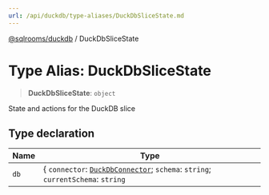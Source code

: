 ```yaml
---
url: /api/duckdb/type-aliases/DuckDbSliceState.md
---
```

[@sqlrooms/duckdb](../index.md) / DuckDbSliceState

# Type Alias: DuckDbSliceState

> **DuckDbSliceState**: `object`

State and actions for the DuckDB slice

## Type declaration

| Name | Type |
| ------ | ------ |
|  `db` | { `connector`: [`DuckDbConnector`](../interfaces/DuckDbConnector.md); `schema`: `string`; `currentSchema`: `string` | `undefined`; `currentDatabase`: `string` | `undefined`; `tables`: [`DataTable`](DataTable.md)\[]; `tableRowCounts`: {}; `schemaTrees`: [`DbSchemaNode`](DbSchemaNode.md)\[]; `queryCache`: {}; `isRefreshingTableSchemas`: `boolean`; `setConnector`: (`connector`) => `void`; `initialize`: () => `Promise`<`void`>; `destroy`: () => `Promise`<`void`>; `addTable`: `Promise`<[`DataTable`](DataTable.md)>; `loadTableSchemas`: `Promise`<[`DataTable`](DataTable.md)\[]>; `getTable`: `undefined` | [`DataTable`](DataTable.md); `setTableRowCount`: `void`; `findTableByName`: `undefined` | [`DataTable`](DataTable.md); `refreshTableSchemas`: `Promise`<[`DataTable`](DataTable.md)\[]>; `getConnector`: () => `Promise`<[`DuckDbConnector`](../interfaces/DuckDbConnector.md)>; `getTableRowCount`: (`table`, `schema`?) => `Promise`<`number`>; `loadTableRowCount`: (`tableName`) => `Promise`<`number`>; `executeSql`: (`query`) => `Promise`<[`QueryHandle`](QueryHandle.md) | `null`>; `getTables`: (`schema`?) => `Promise`<`string`\[]>; `getTableSchema`: (`tableName`, `schema`?) => `Promise`<[`DataTable`](DataTable.md) | `undefined`>; `getTableSchemas`: (`schema`?) => `Promise`<[`DataTable`](DataTable.md)\[]>; `checkTableExists`: (`tableName`) => `Promise`<`boolean`>; `dropTable`: (`tableName`) => `Promise`<`void`>; `createTableFromQuery`: (`tableName`, `query`) => `Promise`<{ `tableName`: `string` | [`QualifiedTableName`](QualifiedTableName.md); `rowCount`: `number`; }>; `sqlSelectToJson`: (`sql`) => `Promise`<{ `error`: `true`; `error_type`: `string`; `error_message`: `string`; `error_subtype`: `string`; `position`: `string`; } | { `error`: `false`; `statements`: `object`\[]; }>; } |
